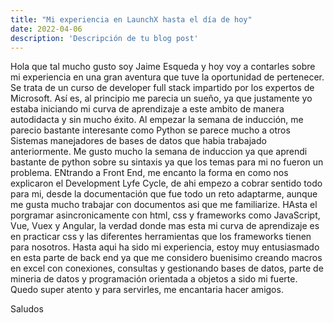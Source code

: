 ```yaml
---
title: "Mi experiencia en LaunchX hasta el día de hoy"
date: 2022-04-06
description: 'Descripción de tu blog post'
---
```


Hola que tal mucho gusto soy Jaime Esqueda y hoy voy a contarles sobre mi experiencia en una gran aventura que tuve la oportunidad de pertenecer. Se trata de un curso de developer full stack impartido por los expertos de Microsoft. Así es, al principio me parecia un sueño, ya que justamente yo estaba iniciando mi curva de aprendizaje a este ambito de manera autodidacta y sin mucho éxito. Al empezar la semana de inducción, me parecio bastante interesante como Python se parece mucho a otros Sistemas manejadores de bases de datos que habia trabajado anteriormente. Me gusto mucho la semana de induccion ya que aprendi bastante de python sobre su sintaxis ya que los temas para mi no fueron un problema. ENtrando a Front End, me encanto la forma en como nos explicaron el Development Lyfe Cycle, de ahi empezo a cobrar sentido todo para mi, desde la documentación que fue todo un reto adaptarme, aunque me gusta mucho trabajar con documentos asi que me familiarize. HAsta el porgramar asincronicamente con html, css y frameworks como JavaScript, Vue, Vuex y Angular, la verdad donde mas esta mi curva de aprendizaje es en practicar css y las diferentes herramientas que los frameworks tienen para nosotros.
Hasta aqui ha sido mi experiencia, estoy muy entusiasmado en esta parte de back end ya que me considero buenisimo creando macros en excel con conexiones, consultas y gestionando bases de datos, parte de mineria de datos y programación orientada a objetos a sido mi fuerte.
Quedo super atento y para servirles, me encantaria hacer amigos.

Saludos
